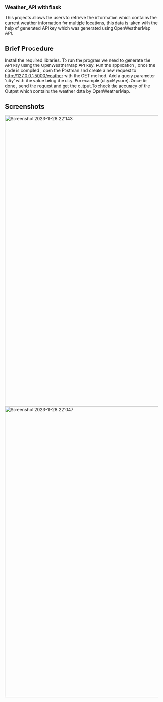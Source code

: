 ### Weather_API with flask
This projects allows the users to retrieve the information which contains the current weather information for multiple locations, this data is taken with the help of generated API key which was generated using OpenWeatherMap API.

## Brief Procedure
Install the required libraries.
To run the program we need to generate the API key using the OpenWeatherMap API key.
Run the application , once the code is compiled , open the Postman and create a new request to http://127.0.0.1:5000/weather with the GET method.
Add a query parameter 'city' with the value being the city.
For example (city=Mysore).
Once its done , send the request and get the output.To check the accuracy of the Output which contains the weather data by OpenWeatherMap.

## Screenshots
<img width="960" alt="Screenshot 2023-11-28 221143" src="https://github.com/SajanDHegde/weather/assets/150254430/e86873c0-23ea-4bba-8a7e-55fd44dbfc87">

<img width="960" alt="Screenshot 2023-11-28 221047" src="https://github.com/SajanDHegde/weather/assets/150254430/0be8f006-dead-4408-8f74-b15ad4579258">



